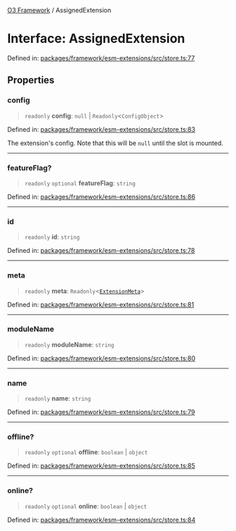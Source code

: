 [O3 Framework](../API.md) / AssignedExtension

# Interface: AssignedExtension

Defined in: [packages/framework/esm-extensions/src/store.ts:77](https://github.com/openmrs/openmrs-esm-core/blob/main/packages/framework/esm-extensions/src/store.ts#L77)

## Properties

### config

> `readonly` **config**: `null` \| `Readonly`\<`ConfigObject`\>

Defined in: [packages/framework/esm-extensions/src/store.ts:83](https://github.com/openmrs/openmrs-esm-core/blob/main/packages/framework/esm-extensions/src/store.ts#L83)

The extension's config. Note that this will be `null` until the slot is mounted.

***

### featureFlag?

> `readonly` `optional` **featureFlag**: `string`

Defined in: [packages/framework/esm-extensions/src/store.ts:86](https://github.com/openmrs/openmrs-esm-core/blob/main/packages/framework/esm-extensions/src/store.ts#L86)

***

### id

> `readonly` **id**: `string`

Defined in: [packages/framework/esm-extensions/src/store.ts:78](https://github.com/openmrs/openmrs-esm-core/blob/main/packages/framework/esm-extensions/src/store.ts#L78)

***

### meta

> `readonly` **meta**: `Readonly`\<[`ExtensionMeta`](ExtensionMeta.md)\>

Defined in: [packages/framework/esm-extensions/src/store.ts:81](https://github.com/openmrs/openmrs-esm-core/blob/main/packages/framework/esm-extensions/src/store.ts#L81)

***

### moduleName

> `readonly` **moduleName**: `string`

Defined in: [packages/framework/esm-extensions/src/store.ts:80](https://github.com/openmrs/openmrs-esm-core/blob/main/packages/framework/esm-extensions/src/store.ts#L80)

***

### name

> `readonly` **name**: `string`

Defined in: [packages/framework/esm-extensions/src/store.ts:79](https://github.com/openmrs/openmrs-esm-core/blob/main/packages/framework/esm-extensions/src/store.ts#L79)

***

### offline?

> `readonly` `optional` **offline**: `boolean` \| `object`

Defined in: [packages/framework/esm-extensions/src/store.ts:85](https://github.com/openmrs/openmrs-esm-core/blob/main/packages/framework/esm-extensions/src/store.ts#L85)

***

### online?

> `readonly` `optional` **online**: `boolean` \| `object`

Defined in: [packages/framework/esm-extensions/src/store.ts:84](https://github.com/openmrs/openmrs-esm-core/blob/main/packages/framework/esm-extensions/src/store.ts#L84)
